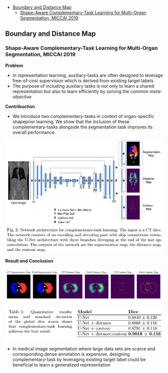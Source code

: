 - [Boundary and Distance Map](#boundary-and-distance-map)
  - [Shape-Aware Complementary-Task Learning for Multi-Organ Segmentation, MICCAI 2019](#shape-aware-complementary-task-learning-for-multi-organ-segmentation-miccai-2019)

## Boundary and Distance Map
### Shape-Aware Complementary-Task Learning for Multi-Organ Segmentation, MICCAI 2019

**Problem**
- In representation learning, auxiliary-tasks are often designed to leverage free-of-cost supervision which is derived from existing target labels
- The purpose of including auxiliary tasks is not only to learn a shared representation but also to learn efficiently by solving the common *meta-objective*


**Contribuction**
- We introduce two complementary-tasks in context of organ-specific shapeprior learning. We show that the inclusion of these complementary-tasks
alongside the segmentation task improves its overall performance.

![](../images/boundary/shape-aware-network.png)

**Result and Conclusion**

![](../images/boundary/shape-aware-result-1.png)

![](../images/boundary/shape-aware-result-2.png)

-  In medical image segmentation where large data sets are scarce and corresponding dense annotation is expensive, designing complementary-task by leveraging existing target label could be beneficial to learn a generalized representation